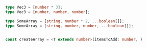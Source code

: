 <!-- # Add support for new array syntax type -->

```ts
type Vec3 = [number * 3];
type Vec3 = [number, number, number];

type SomeArray = [string, number * 2, ...boolean[]];
type SomeArray = [string, number, number, ...boolean[]];


const createArray = <T extends number>(itemsToAdd: number, )
```
